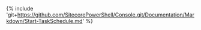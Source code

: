 {% include 'git+https://github.com/SitecorePowerShell/Console.git/Documentation/Markdown/Start-TaskSchedule.md' %}
